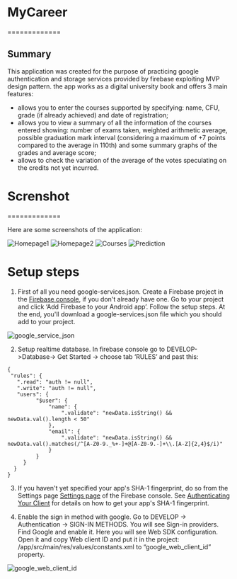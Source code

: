 # MyCareer
=============

## Summary

This application was created for the purpose of practicing google authentication and storage services provided by firebase exploiting MVP design pattern. the app works as a digital university book and offers 3 main features:
- allows you to enter the courses supported by specifying: name, CFU, grade (if already achieved) and date of registration;
- allows you to view a summary of all the information of the courses entered showing: number of exams taken, weighted arithmetic average, possible graduation mark interval (considering a maximum of +7 points compared to the average in 110th) and some summary graphs of the grades and average score;
- allows to check the variation of the average of the votes speculating on the credits not yet incurred.

# Screnshot
=============

Here are some screenshots of the application:

![Homepage1](https://github.com/GiovanniGianola/MyCareer/blob/master/screenshot/33.jpg?raw=true)
![Homepage2](https://github.com/GiovanniGianola/MyCareer/blob/master/screenshot/22.jpg?raw=true)
![Courses](https://github.com/GiovanniGianola/MyCareer/blob/master/screenshot/11.jpg?raw=true)
![Prediction](https://github.com/GiovanniGianola/MyCareer/blob/master/screenshot/44.jpg?raw=true)

Setup steps
===========

 1. First of all you need google-services.json. Create a Firebase project in the [Firebase console](https://console.firebase.google.com/), if you don't already have one. Go to your project and click ‘Add Firebase to your Android app’. Follow the setup steps. At the end, you'll download a google-services.json file which you should add to your project.

 ![google_service_json](https://user-images.githubusercontent.com/7821425/32899277-30da3374-caf3-11e7-86e0-58cb1bfd59e2.png)

 2. Setup realtime database. In firebase console go to DEVELOP->Database-> Get Started -> choose tab ‘RULES’ and past this:

 ```
 {
  "rules": {
    ".read": "auth != null",
    ".write": "auth != null",
    "users": {
          "$user": {
              "name": {
                  ".validate": "newData.isString() && newData.val().length < 50"
              },
              "email": {
                  ".validate": "newData.isString() && newData.val().matches(/^[A-Z0-9._%+-]+@[A-Z0-9.-]+\\.[A-Z]{2,4}$/i)"
              }
          }
      }
   }
}
 ```

 3. If you haven't yet specified your app's SHA-1 fingerprint, do so from the Settings page [Settings page](https://console.firebase.google.com/project/_/settings/general/) of the Firebase console. See [Authenticating Your Client](https://developers.google.com/android/guides/client-auth) for details on how to get your app's SHA-1 fingerprint.

 4. Enable the sign in method with google. Go to DEVELOP -> Authentication -> SIGN-IN METHODS. You will see Sign-in providers. Find Google and enable it.  Here you will see Web SDK configuration. Open it and copy Web client ID and put it in the project: /app/src/main/res/values/constants.xml to “google_web_client_id” property.

 ![google_web_client_id](https://user-images.githubusercontent.com/7821425/32899597-12302680-caf4-11e7-9169-650982c0334e.png)

